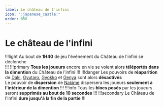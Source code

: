 ```yaml
---
label: Le château de l'infini
icon: ":japanese_castle:"
order: 850
---
```


# Le château de l'infini

!!!light
Au bout de **1H40** de jeu l'événement du Château de l'infini se déclenche <br>
!!!
!!!primary
**Tous les joueurs** encore en vie se voient alors **téléportés dans la dimention** du Château de l'infini
!!!
!!!danger
Les pouvoirs de **réaparition** de [Daki](../roles/demon/daki_gyutaro), [Gyutaro](../roles/demon/daki_gyutaro), [Gyokko](../roles/demon/gyokko) et [Genya](../roles/solo/genya) sont alors **désactivés** <br>
Le pouvoir de **dispersion** de [Nakime](../roles/demon/nakime) dispersera les joueurs **seulement à l'intérieur de la dimention** 
!!!
!!!info
Tous les **blocs posés** par les joueurs seront **supprimés au bout de 10 secondes**
!!!
!!!secondary
Le Château de l'infini **dure jusqu'à la fin de la partie**
!!!
